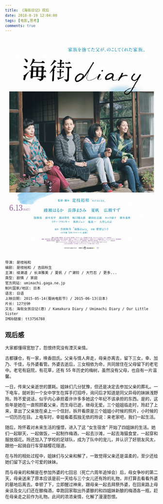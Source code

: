 ```yaml
---
title: 《海街日记》观后
date: 2018-8-19 12:04:00
tags: [电影,思考]
comments: true
---
```



![海街diary](https://github.com/LinLshare/Blog/blob/master/data/%E3%80%8A%E6%B5%B7%E8%A1%97%E6%97%A5%E8%AE%B0%E3%80%8B%E8%A7%82%E5%90%8E/%E6%B5%B7%E8%A1%97%E6%97%A5%E8%AE%B0_%E6%B5%B7%E6%8A%A5.jpg?raw=true)

```
导演: 是枝裕和
编剧: 是枝裕和 / 吉田秋生
主演: 绫濑遥 / 长泽雅美 / 夏帆 / 广濑铃 / 大竹忍 / 更多...
类型: 剧情 / 家庭
官方网站: umimachi.gaga.ne.jp
制片国家/地区: 日本
语言: 日语
上映日期: 2015-05-14(戛纳电影节) / 2015-06-13(日本)
片长: 127分钟
又名: 海街女孩日记(港) / Kamakura Diary / Umimachi Diary / Our Little Sister
IMDb链接: tt3756788
```

## 观后感

大家都懂得宽恕了，怨恨终究没有湮灭亲情。

古都镰仓，有一家，唤香田氏。父亲与情人奔走，母亲亦离去，留下三女，幸、加乃、千佳，与外婆看管。外婆去逝后，三女相依为命，共同居住在父母留下的老宅中。老宅有庭院，有花草，还有 55 年历史的梅树，虽然没有父母，也自有一片温馨。

一日，传来父亲逝世的噩耗。姐妹们几分犹豫，但还是决定去参加父亲的葬礼。一下电车，就听到一个女中学生在挥手打招呼，询问后才知道是同父异母的妹妹浅野玲。玲不爱说话，似乎内心承担着许许多多她这个年纪不该承担的东西。是的，这些年是她在一直照顾着父亲，而生母已逝，继母无爱。三个姐姐临走时，玲赶了上来，拿出了父亲放在桌上一个信封，拆开看原是三个姐姐小时候的照片，小时候的一切历历在目。上电车时，幸姐看着孤独无依的玲说：来老家吧，我们一起生活。

随后，玲怀着对未来生活的憧憬，进入了这 “女生宿舍” 开始了四姐妹的生活。她们一起聊天，一起做饭，一起制作梅酒，一起去沙滩，一起去海猫食堂，一起穿和服放烟花。玲还加入了学校的足球队，成为了队中的宠儿，并认识了好朋友风太，跟他一起骑自行车穿越樱花隧道。

在与玲的相处过程中，姐妹们与父亲和解了，一致觉得父亲还是温柔的，至少还给她们留下这么个可爱的妹妹。

而与母亲的和解是在参加外婆的七回忌（死亡六周年追悼会）后，母女争吵的第二天，母亲送来了原本应该是前一天给与三个女儿还有玲的礼物，并打算去看看外婆的墓地后离去。幸顿了下，立即醒过神来，跟母亲一起去拜祭外婆，在回来路上母亲谈及女儿们还在酿梅酒，幸跑回家取出外婆酿的和四姐妹新酿的梅酒各一瓶，赶在母亲走之前作为礼物。此间的浓浓亲情，化解了漫漫怨恨。
